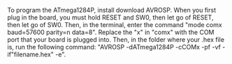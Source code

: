 To program the ATmega1284P, install download AVROSP. When you first plug in the
board, you must hold RESET and SW0, then let go of RESET, then let go of SW0.
Then, in the terminal, enter the command "mode comx baud=57600 parity=n data=8".
Replace the "x" in "comx" with the COM port that your board is plugged into.
Then, in the folder where your .hex file is, run the following command:
"AVROSP -dATmega1284P -cCOMx -pf -vf -if"filename.hex" -e".